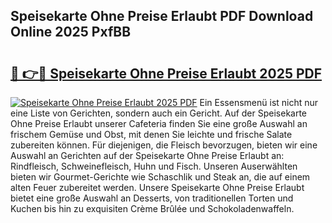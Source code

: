 ## Speisekarte Ohne Preise Erlaubt PDF Download Online 2025 PxfBB

# <h2><a href="http://gc9kdp.nevu.top/?p=Speisekarte+Ohne+Preise+Erlaubt">🔗 👉🔴 Speisekarte Ohne Preise Erlaubt 2025 PDF</a></h2>

[![Speisekarte Ohne Preise Erlaubt 2025 PDF](https://i.imgur.com/dBaPXMq.png)](http://gc9kdp.nevu.top/?p=Speisekarte+Ohne+Preise+Erlaubt)
Ein Essensmenü ist nicht nur eine Liste von Gerichten, sondern auch ein Gericht. Auf der Speisekarte Ohne Preise Erlaubt unserer Cafeteria finden Sie eine große Auswahl an frischem Gemüse und Obst, mit denen Sie leichte und frische Salate zubereiten können. Für diejenigen, die Fleisch bevorzugen, bieten wir eine Auswahl an Gerichten auf der Speisekarte Ohne Preise Erlaubt an: Rindfleisch, Schweinefleisch, Huhn und Fisch. Unseren Auserwählten bieten wir Gourmet-Gerichte wie Schaschlik und Steak an, die auf einem alten Feuer zubereitet werden. Unsere Speisekarte Ohne Preise Erlaubt bietet eine große Auswahl an Desserts, von traditionellen Torten und Kuchen bis hin zu exquisiten Crème Brûlée und Schokoladenwaffeln.
